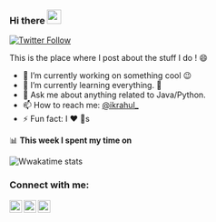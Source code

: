 ### Hi there <a href="https://www.instagram.com/ikrahul_/"><img src="https://media.giphy.com/media/hvRJCLFzcasrR4ia7z/giphy.gif" width="25px"></a>

[![Twitter Follow](https://img.shields.io/twitter/follow/RahulBan2?color=1DA1F2&logo=twitter&style=for-the-badge)](https://twitter.com/intent/follow?original_referer=https%3A%2F%2Fgithub.com%2Fikrahul&screen_name=rahulban2)

This is the place where I post about the stuff I do ! :smile:

- 🔭 I’m currently working on something cool :wink:
- 🌱 I’m currently learning everything. :rofl:
- 💬 Ask me about anything related to Java/Python.
- 📫 How to reach me: [@ikrahul_](https://www.instagram.com/ikrahul_/)
- ⚡ Fun fact: I :heart: :dog:s



📊 **This week I spent my time on**

![Wwakatime stats](https://github-readme-stats-taupe-two.vercel.app/api/wakatime?username=ikrahul&hide_title=true&hide_border=true&langs_count=5)
<br />

### Connect with me:

[<img align="left" alt="codeSTACKr | Twitter" width="22px" src="https://cdn.jsdelivr.net/npm/simple-icons@v3/icons/twitter.svg" />][twitter]
[<img align="left" alt="codeSTACKr | LinkedIn" width="22px" src="https://cdn.jsdelivr.net/npm/simple-icons@v3/icons/linkedin.svg" />][linkedin]
[<img align="left" alt="codeSTACKr | Instagram" width="22px" src="https://cdn.jsdelivr.net/npm/simple-icons@v3/icons/instagram.svg" />][instagram]
<br />

[twitter]: https://twitter.com/rahulban2
[instagram]: https://www.instagram.com/ikrahul_
[linkedin]: https://www.linkedin.com/in/rahul-ban-897173b6/
